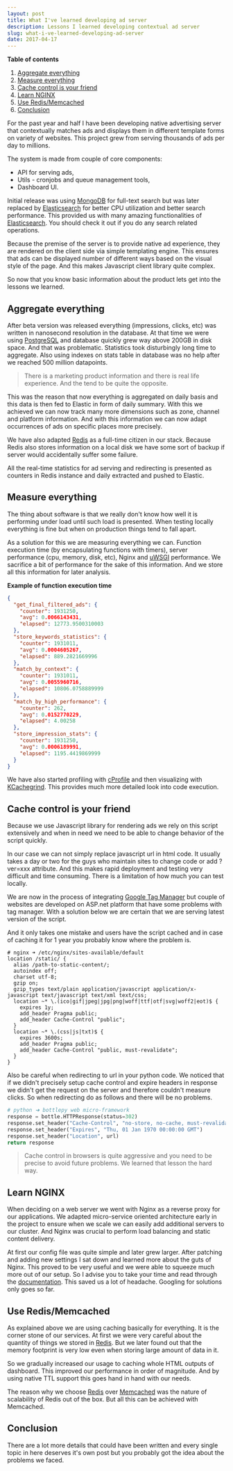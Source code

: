 ```yaml
---
layout: post
title: What I've learned developing ad server
description: Lessons I learned developing contextual ad server
slug: what-i-ve-learned-developing-ad-server
date: 2017-04-17
---
```


**Table of contents**

1. [Aggregate everything](#aggregate-everything)
2. [Measure everything](#measure-everything)
3. [Cache control is your friend](#cache-control-is-your-friend)
4. [Learn NGINX](#learn-nginx)
5. [Use Redis/Memcached](#use-redismemcached)
6. [Conclusion](#conclusion)

For the past year and half I have been developing native advertising server that contextually matches ads and displays them in different template forms on variety of websites. This project grew from serving thousands of ads per day to millions.

The system is made from couple of core components:

- API for serving ads,
- Utils - cronjobs and queue management tools,
- Dashboard UI.

Initial release was using [MongoDB](https://www.mongodb.com/) for full-text search but was later replaced by [Elasticsearch](https://www.elastic.co/) for better CPU utilization and better search performance. This provided us with many amazing functionalities of [Elasticsearch](https://www.elastic.co/). You should check it out if you do any search related operations.

Because the premise of the server is to provide native ad experience, they are rendered on the client side via simple templating engine. This ensures that ads can be displayed number of different ways based on the visual style of the page. And this makes Javascript client library quite complex.

So now that you know basic information about the product lets get into the lessons we learned.

## Aggregate everything

After beta version was released everything (impressions, clicks, etc) was written in nanosecond resolution in the database. At that time we were using [PostgreSQL](https://www.postgresql.org/) and database quickly grew way above 200GB in disk space. And that was problematic. Statistics took disturbingly long time to aggregate. Also using indexes on stats table in database was no help after we reached 500 million datapoints.

> There is a marketing product information and there is real life experience. And the tend to be quite the opposite.

This was the reason that now everything is aggregated on daily basis and this data is then fed to Elastic in form of daily summary. With this we achieved we can now track many more dimensions such as zone, channel and platform information. And with this information we can now adapt occurrences of ads on specific places more precisely.

We have also adapted [Redis](https://redis.io/) as a full-time citizen in our stack. Because Redis also stores information on a local disk we have some sort of backup if server would accidentally suffer some failure.

All the real-time statistics for ad serving and redirecting is presented as counters in Redis instance and daily extracted and pushed to Elastic.

## Measure everything

The thing about software is that we really don't know how well it is performing under load until such load is presented. When testing locally everything is fine but when on production things tend to fall apart.

As a solution for this we are measuring everything we can. Function execution time (by encapsulating functions with timers), server performance (cpu, memory, disk, etc), Nginx and [uWSGI](https://uwsgi-docs.readthedocs.io/) performance. We sacrifice a bit of performance for the sake of this information. And we store all this information for later analysis.

**Example of function execution time**

```json
{
  "get_final_filtered_ads": {
    "counter": 1931250,
    "avg": 0.0066143431,
    "elapsed": 12773.9500310003
  },
  "store_keywords_statistics": {
    "counter": 1931011,
    "avg": 0.0004605267,
    "elapsed": 889.2821669996
  },
  "match_by_context": {
    "counter": 1931011,
    "avg": 0.0055960716,
    "elapsed": 10806.0758889999
  },
  "match_by_high_performance": {
    "counter": 262,
    "avg": 0.0152770229,
    "elapsed": 4.00258
  },
  "store_impression_stats": {
    "counter": 1931250,
    "avg": 0.0006189991,
    "elapsed": 1195.4419869999
  }
}
```

We have also started profiling with [cProfile](https://pymotw.com/2/profile/) and then visualizing with [KCachegrind](http://kcachegrind.sourceforge.net/). This provides much more detailed look into code execution.

## Cache control is your friend

Because we use Javascript library for rendering ads we rely on this script extensively and when in need we need to be able to change behavior of the script quickly.

In our case we can not simply replace javascript url in html code. It usually takes a day or two for the guys who maintain sites to change code or add ?ver=xxx attribute. And this makes rapid deployment and testing very difficult and time consuming. There is a limitation of how much you can test locally.

We are now in the process of integrating [Google Tag Manager](https://www.google.com/analytics/tag-manager/) but couple of websites are developed on ASP.net platform that have some problems with tag manager. With a solution below we are certain that we are serving latest version of the script.

And it only takes one mistake and users have the script cached and in case of caching it for 1 year you probably know where the problem is.

```nginx
# nginx ➜ /etc/nginx/sites-available/default
location /static/ {
  alias /path-to-static-content/;
  autoindex off;
  charset utf-8;
  gzip on;
  gzip_types text/plain application/javascript application/x-javascript text/javascript text/xml text/css;
  location ~* \.(ico|gif|jpeg|jpg|png|woff|ttf|otf|svg|woff2|eot)$ {
    expires 1y;
    add_header Pragma public;
    add_header Cache-Control "public";
  }
  location ~* \.(css|js|txt)$ {
    expires 3600s;
    add_header Pragma public;
    add_header Cache-Control "public, must-revalidate";
  }
}
```

Also be careful when redirecting to url in your python code. We noticed that if we didn't precisely setup cache control and expire headers in response we didn't get the request on the server and therefore couldn't measure clicks. So when redirecting do as follows and there will be no problems.

```python
# python ➜ bottlepy web micro-framework
response = bottle.HTTPResponse(status=302)
response.set_header("Cache-Control", "no-store, no-cache, must-revalidate")
response.set_header("Expires", "Thu, 01 Jan 1970 00:00:00 GMT")
response.set_header("Location", url)
return response
```

> Cache control in browsers is quite aggressive and you need to be precise to avoid future problems. We learned that lesson the hard way.

## Learn NGINX

When deciding on a web server we went with Nginx as a reverse proxy for our applications. We adapted micro-service oriented architecture early in the project to ensure when we scale we can easily add additional servers to our cluster. And Nginx was crucial to perform load balancing and static content delivery.

At first our config file was quite simple and later grew larger. After patching and adding new settings I sat down and learned more about the guts of Nginx. This proved to be very useful and we were able to squeeze much more out of our setup. So I advise you to take your time and read through the [documentation](https://nginx.org/en/docs/). This saved us a lot of headache. Googling for solutions only goes so far.

## Use Redis/Memcached

As explained above we are using caching basically for everything. It is the corner stone of our services. At first we were very careful about the quantity of things we stored in [Redis](https://redis.io/). But we later found out that the memory footprint is very low even when storing large amount of data in it.

So we gradually increased our usage to caching whole HTML outputs of dashboard. This improved our performance in order of magnitude. And by using native TTL support this goes hand in hand with our needs.

The reason why we choose [Redis](https://redis.io/) over [Memcached](https://memcached.org/) was the nature of scalability of Redis out of the box. But all this can be achieved with Memcached.

## Conclusion

There are a lot more details that could have been written and every single topic in here deserves it's own post but you probably got the idea about the problems we faced.
